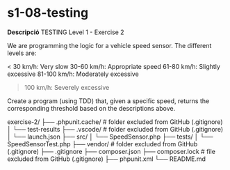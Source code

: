 # s1-08-testing
**Descripció** TESTING
Level 1 - Exercise 2

We are programming the logic for a vehicle speed sensor. The different levels are:

 < 30 km/h: Very slow
 30-60 km/h: Appropriate speed
 61-80 km/h: Slightly excessive
 81-100 km/h: Moderately excessive
 > 100 km/h: Severely excessive

Create a program (using TDD) that, given a specific speed, returns the corresponding threshold based on the descriptions above.

exercise-2/
	├── .phpunit.cache/				# folder excluded from GitHub (.gitignore)
	│   	  └── test-results
	├── .vscode/					# folder excluded from GitHub (.gitignore)
	│   	  └── launch.json
	├── src/
	│    └── SpeedSensor.php
	├── tests/
	│    └── SpeedSensorTest.php
	├── vendor/						# folder excluded from GitHub (.gitignore)
	├── .gitignore
	├── composer.json
	├── composer.lock				# file excluded from GitHub (.gitignore)
	├── phpunit.xml
	└── README.md


